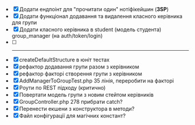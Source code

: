 - [x] Додати ендпоінт для "прочитати один" нотіфікейшин (**3SP**)
- [x] Додати функціонал додавання та видалення класного керівника для групи
- [x] Додати класного керівника в student (модель студента) group_manager (на auth/token/login)
- [ ] ----------------------------
- [x] createDefaultStructure в юніт тестах
- [x] рефактор додавання групи разом з керівником
- [x] рефактор факторі створення групи з керівником
- [x] AddManagerToGroupTest.php 35 лінія, переробити на факторі
- [x] Роути по REST підходу (критично)
- [x] Повертати модель групи з новим стейтом керівників
- [x] GroupController.php 278 прибрати catch?
- [x] Перенести екшени з конструктора в методи?
- [x] Файл конфігурації для магічних констант?